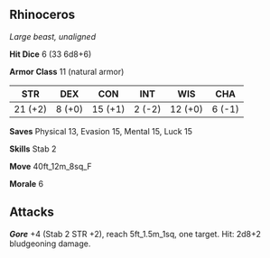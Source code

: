 ## Rhinoceros

*Large beast, unaligned*

**Hit Dice** 6 (33 6d8+6)

**Armor Class** 11 (natural armor)

| STR     | DEX     | CON     | INT     | WIS     | CHA     |
|---------|---------|---------|---------|---------|---------|
| 21 (+2) |  8 (+0) | 15 (+1) |  2 (-2) | 12 (+0) |  6 (-1) |

**Saves** Physical 13, Evasion 15, Mental 15, Luck 15

**Skills** Stab 2

**Move** 40ft\_12m\_8sq\_F

**Morale** 6

## Attacks

***Gore*** +4 (Stab 2 STR +2), reach 5ft\_1.5m\_1sq, one target. Hit: 2d8+2 bludgeoning damage.

